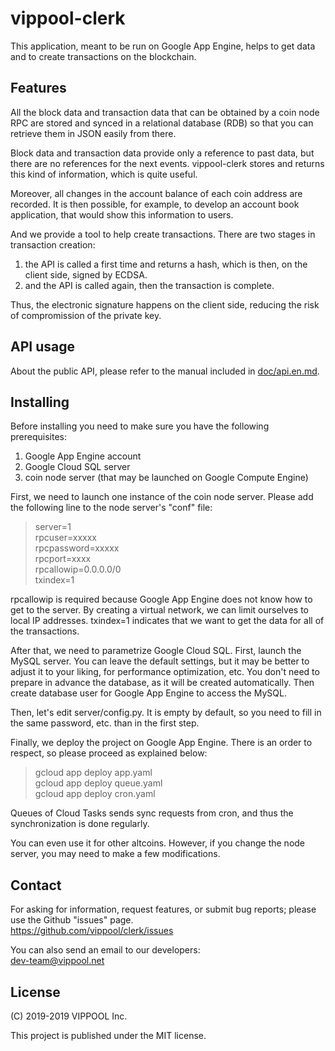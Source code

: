 # vippool-clerk

This application, meant to be run on Google App Engine,
helps to get data and to create transactions on the blockchain.

## Features

All the block data and transaction data that can be obtained by a coin node RPC
are stored and synced in a relational database (RDB)
so that you can retrieve them in JSON easily from there.

Block data and transaction data provide only a reference to past data,
but there are no references for the next events.
vippool-clerk stores and returns this kind of information, which is quite useful.

Moreover, all changes in the account balance of each coin address are recorded.
It is then possible, for example, to develop an account book application,
that would show this information to users.

And we provide a tool to help create transactions.
There are two stages in transaction creation:
1. the API is called a first time and returns a hash, which is then, on the client side, signed by ECDSA.
2. and the API is called again, then the transaction is complete.

Thus, the electronic signature happens on the client side,
reducing the risk of compromission of the private key.

## API usage

About the public API, please refer to the manual included in [doc/api.en.md](doc/api.en.md).

## Installing

Before installing you need to make sure you have the following prerequisites:
1. Google App Engine account
2. Google Cloud SQL server
3. coin node server (that may be launched on Google Compute Engine)

First, we need to launch one instance of the coin node server.
Please add the following line to the node server's "conf" file:
> server=1  
> rpcuser=xxxxx  
> rpcpassword=xxxxx  
> rpcport=xxxx  
> rpcallowip=0.0.0.0/0  
> txindex=1

rpcallowip is required because Google App Engine does not know how to get to the server.
By creating a virtual network, we can limit ourselves to local IP addresses.
txindex=1 indicates that we want to get the data for all of the transactions.

After that, we need to parametrize Google Cloud SQL.
First, launch the MySQL server. You can leave the default settings,
but it may be better to adjust it to your liking, for performance optimization, etc.
You don't need to prepare in advance the database, as it will be created automatically.
Then create database user for Google App Engine to access the MySQL.

Then, let's edit server/config.py.
It is empty by default, so you need to fill in the same password, etc. than in the first step. 

Finally, we deploy the project on Google App Engine.
There is an order to respect, so please proceed as explained below:
> gcloud app deploy app.yaml  
> gcloud app deploy queue.yaml  
> gcloud app deploy cron.yaml

Queues of Cloud Tasks sends sync requests from cron, and thus the synchronization is done regularly.

You can even use it for other altcoins.
However, if you change the node server, you may need to make a few modifications.

## Contact

For asking for information, request features, or submit bug reports; please use the Github "issues" page.  
https://github.com/vippool/clerk/issues

You can also send an email to our developers:  
dev-team@vippool.net

## License

(C) 2019-2019 VIPPOOL Inc.

This project is published under the MIT license.
